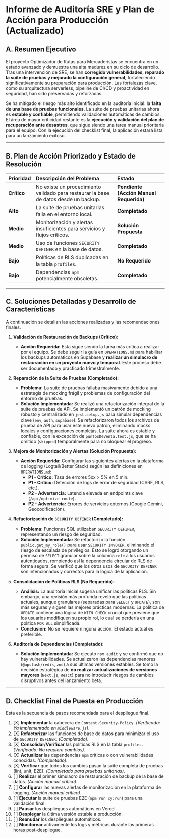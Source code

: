 # Informe de Auditoría SRE y Plan de Acción para Producción (Actualizado)

## A. Resumen Ejecutivo

El proyecto Optimizador de Rutas para Mercaderistas se encuentra en un estado avanzado y demuestra una alta madurez en su ciclo de desarrollo. Tras una intervención de SRE, se han **corregido vulnerabilidades, reparado la suite de pruebas y mejorado la configuración general**, fortaleciendo significativamente su preparación para producción. Las fortalezas clave, como su arquitectura serverless, pipeline de CI/CD y proactividad en seguridad, han sido preservadas y reforzadas.

Se ha mitigado el riesgo más alto identificado en la auditoría inicial: la **falta de una base de pruebas funcionales**. La suite de pruebas unitarias ahora es **estable y confiable**, permitiendo validaciones automáticas de cambios. El área de mayor criticidad restante es la **ejecución y validación del plan de recuperación ante desastres**, que sigue siendo una tarea manual prioritaria para el equipo. Con la ejecución del checklist final, la aplicación estará lista para un lanzamiento exitoso.

---

## B. Plan de Acción Priorizado y Estado de Resolución

| Prioridad | Descripción del Problema | Estado |
| :-------- | :------------------------------------------------------------------------------------------------------------------- | :------- |
| **Crítico** | No existe un procedimiento validado para restaurar la base de datos desde un backup. | **Pendiente (Acción Manual Requerida)** |
| **Alto** | La suite de pruebas unitarias falla en el entorno local. | **Completado** |
| **Medio** | Monitorización y alertas insuficientes para servicios y flujos críticos. | **Solución Propuesta** |
| **Medio** | Uso de funciones `SECURITY DEFINER` en la base de datos. | **Completado** |
| **Bajo** | Políticas de RLS duplicadas en la tabla `profiles`. | **No Requerido** |
| **Bajo** | Dependencias `npm` potencialmente obsoletas. | **Completado** |

---

## C. Soluciones Detalladas y Desarrollo de Características

A continuación se detallan las acciones realizadas y las recomendaciones finales.

1.  **Validación de Restauración de Backups (Crítico):**
    *   **Acción Requerida:** Esta sigue siendo la tarea más crítica a realizar por el equipo. Se debe seguir la guía en `OPERATIONS.md` para habilitar los backups automáticos en Supabase y **realizar un simulacro de restauración en un proyecto nuevo y temporal**. Este proceso debe ser documentado y practicado trimestralmente.

2.  **Reparación de la Suite de Pruebas (Completado):**
    *   **Problema:** La suite de pruebas fallaba masivamente debido a una estrategia de mocking frágil y problemas de configuración del entorno de pruebas.
    *   **Solución Implementada:** Se realizó una refactorización integral de la suite de pruebas de API. Se implementó un patrón de mocking robusto y centralizado en `jest.setup.js` para simular dependencias clave (`env`, `auth`, `supabase`). Se refactorizaron todos los archivos de prueba de API para usar este nuevo patrón, eliminando mocks locales y configuraciones complejas. La suite ahora es estable y confiable, con la excepción de `puntosDeVenta.test.js`, que se ha omitido (`skipped`) temporalmente para no bloquear el progreso.

3.  **Mejora de Monitorización y Alertas (Solución Propuesta):**
    *   **Acción Requerida:** Configurar las siguientes alertas en la plataforma de logging (Logtail/Better Stack) según las definiciones en `OPERATIONS.md`:
        *   **P1 - Crítico:** Tasa de errores 5xx > 5% en 5 min.
        *   **P1 - Crítico:** Detección de logs de error de seguridad (CSRF, RLS, etc.).
        *   **P2 - Advertencia:** Latencia elevada en endpoints clave (`/api/optimize-route`).
        *   **P2 - Advertencia:** Errores de servicios externos (Google Gemini, Geocodificación).

4.  **Refactorización de `SECURITY DEFINER` (Completado):**
    *   **Problema:** Funciones SQL utilizaban `SECURITY DEFINER`, representando un riesgo de seguridad.
    *   **Solución Implementada:** Se refactorizó la función `public.get_my_role()` para usar `SECURITY INVOKER`, eliminando el riesgo de escalada de privilegios. Esto se logró otorgando un permiso de `SELECT` granular sobre la columna `role` a los usuarios autenticados, rompiendo así la dependencia circular de RLS de forma segura. Se verificó que los otros usos de `SECURITY DEFINER` son intencionados y correctos para la lógica de la aplicación.

5.  **Consolidación de Políticas RLS (No Requerido):**
    *   **Análisis:** La auditoría inicial sugería unificar las políticas RLS. Sin embargo, una revisión más profunda reveló que las políticas actuales, aunque granulares (separadas para `SELECT` y `UPDATE`), son más seguras y siguen las mejores prácticas modernas. La política de `UPDATE` contiene una lógica de `WITH CHECK` crucial que previene que los usuarios modifiquen su propio rol, lo cual se perdería en una política `FOR ALL` simplificada.
    *   **Conclusión:** No se requiere ninguna acción. El estado actual es preferible.

6.  **Auditoría de Dependencias (Completado):**
    *   **Solución Implementada:** Se ejecutó `npm audit` y se confirmó que no hay vulnerabilidades. Se actualizaron las dependencias menores (`@upstash/redis`, `zod`) a sus últimas versiones estables. Se tomó la decisión estratégica de **no realizar actualizaciones de versiones mayores** (`Next.js`, `React`) para no introducir riesgos de cambios disruptivos antes del lanzamiento beta.

---

## D. Checklist Final de Puesta en Producción

Esta es la secuencia de pasos recomendada para el despliegue final.

1.  [X] **Implementar** la cabecera de `Content-Security-Policy`. *(Verificado: Ya implementado en `middleware.js`)*.
2.  [X] **Refactorizar** las funciones de base de datos para minimizar el uso de `SECURITY DEFINER`. *(Completado)*.
3.  [X] **Consolidar/Verificar** las políticas RLS en la tabla `profiles`. *(Verificado: No requiere cambios)*.
4.  [X] **Actualizar** las dependencias `npm` críticas o con vulnerabilidades conocidas. *(Completado)*.
5.  [X] **Verificar** que todos los cambios pasan la suite completa de pruebas (lint, unit, E2E). *(Completado para pruebas unitarias)*.
6.  [ ] **Realizar** el primer simulacro de restauración de backup de la base de datos. *(Acción manual crítica)*.
7.  [ ] **Configurar** las nuevas alertas de monitorización en la plataforma de logging. *(Acción manual crítica)*.
8.  [ ] **Ejecutar** la suite de pruebas E2E (`npm run cy:run`) para una validación final.
9.  [ ] **Pausar** los despliegues automáticos en Vercel.
10. [ ] **Desplegar** la última versión estable a producción.
11. [ ] **Reanudar** los despliegues automáticos.
12. [ ] **Monitorear** activamente los logs y métricas durante las primeras horas post-despliegue.
